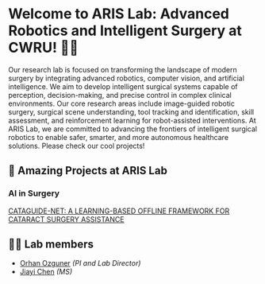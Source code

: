 # Welcome to ARIS Lab: Advanced Robotics and Intelligent Surgery at CWRU! 🤖🧠 

Our research lab is focused on transforming the landscape of modern surgery by integrating advanced robotics, computer vision, and artificial intelligence. We aim to develop intelligent surgical systems capable of perception, decision-making, and precise control in complex clinical environments. Our core research areas include image-guided robotic surgery, surgical scene understanding, tool tracking and identification, skill assessment, and reinforcement learning for robot-assisted interventions. At ARIS Lab, we are committed to advancing the frontiers of intelligent surgical robotics to enable safer, smarter, and more autonomous healthcare solutions. Please check our cool projects!

## 🚀 Amazing Projects at ARIS Lab
### AI in Surgery

[CATAGUIDE-NET: A LEARNING-BASED OFFLINE FRAMEWORK FOR CATARACT SURGERY ASSISTANCE](https://aris-ai-lab.github.io/CataGuide-Net/#)
## 🧑‍🔬 Lab members
- [Orhan Ozguner](https://case.edu/engineering/about/faculty-and-staff-directory/orhan-ozguner) *(PI and Lab Director)*
- [Jiayi Chen](#) *(MS)*